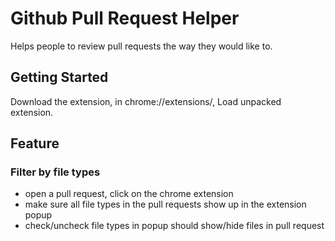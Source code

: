 # Github Pull Request Helper

Helps people to review pull requests the way they would like to.

## Getting Started

Download the extension, in chrome://extensions/, Load unpacked extension.

## Feature

### Filter by file types

* open a pull request, click on the chrome extension
* make sure all file types in the pull requests show up in the extension popup
* check/uncheck file types in popup should show/hide files in pull request
